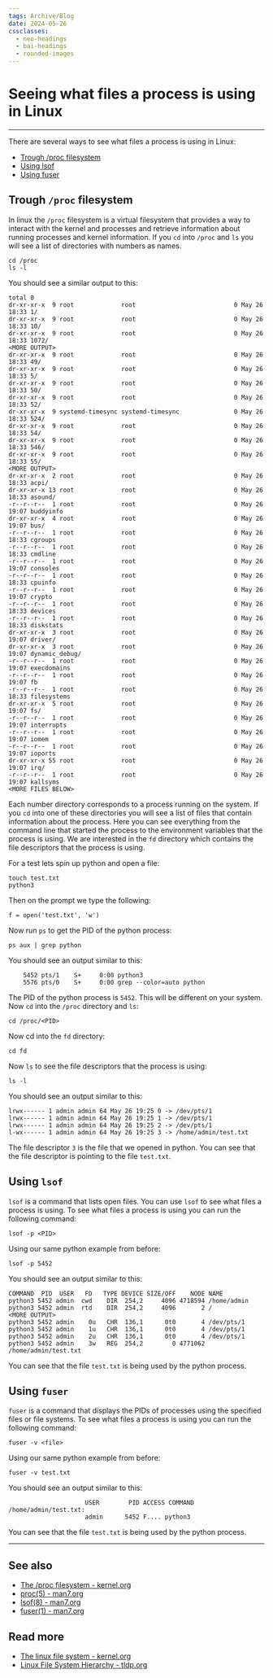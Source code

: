 ```yaml
---
tags: Archive/Blog
date: 2024-05-26
cssclasses:
  - neo-headings
  - bai-headings
  - rounded-images
---
```

# Seeing what files a process is using in Linux

***

There are several ways to see what files a process is using in Linux:

- [Trough /proc filesystem](#trough-<code>/proc</code>-filesystem)
- [Using lsof](#using-<code>lsof</code>)
- [Using fuser](#using-<code>fuser</code>)

## Trough `/proc` filesystem

In linux the `/proc` filesystem is a virtual filesystem that provides a way to interact with the kernel and processes and retrieve information about running processes and kernel information. If you `cd` into `/proc` and `ls` you will see a list of directories with numbers as names.

```
cd /proc
ls -l
```

You should see a similar output to this:

```
total 0
dr-xr-xr-x  9 root             root                           0 May 26 18:33 1/
dr-xr-xr-x  9 root             root                           0 May 26 18:33 10/
dr-xr-xr-x  9 root             root                           0 May 26 18:33 1072/
<MORE OUTPUT>
dr-xr-xr-x  9 root             root                           0 May 26 18:33 49/
dr-xr-xr-x  9 root             root                           0 May 26 18:33 5/
dr-xr-xr-x  9 root             root                           0 May 26 18:33 50/
dr-xr-xr-x  9 root             root                           0 May 26 18:33 52/
dr-xr-xr-x  9 systemd-timesync systemd-timesync               0 May 26 18:33 524/
dr-xr-xr-x  9 root             root                           0 May 26 18:33 54/
dr-xr-xr-x  9 root             root                           0 May 26 18:33 546/
dr-xr-xr-x  9 root             root                           0 May 26 18:33 55/
<MORE OUTPUT>
dr-xr-xr-x  2 root             root                           0 May 26 18:33 acpi/
dr-xr-xr-x 13 root             root                           0 May 26 18:33 asound/
-r--r--r--  1 root             root                           0 May 26 19:07 buddyinfo
dr-xr-xr-x  4 root             root                           0 May 26 19:07 bus/
-r--r--r--  1 root             root                           0 May 26 18:33 cgroups
-r--r--r--  1 root             root                           0 May 26 18:33 cmdline
-r--r--r--  1 root             root                           0 May 26 19:07 consoles
-r--r--r--  1 root             root                           0 May 26 18:33 cpuinfo
-r--r--r--  1 root             root                           0 May 26 19:07 crypto
-r--r--r--  1 root             root                           0 May 26 18:33 devices
-r--r--r--  1 root             root                           0 May 26 18:33 diskstats
dr-xr-xr-x  3 root             root                           0 May 26 19:07 driver/
dr-xr-xr-x  3 root             root                           0 May 26 19:07 dynamic_debug/
-r--r--r--  1 root             root                           0 May 26 19:07 execdomains
-r--r--r--  1 root             root                           0 May 26 19:07 fb
-r--r--r--  1 root             root                           0 May 26 18:33 filesystems
dr-xr-xr-x  5 root             root                           0 May 26 19:07 fs/
-r--r--r--  1 root             root                           0 May 26 19:07 interrupts
-r--r--r--  1 root             root                           0 May 26 19:07 iomem
-r--r--r--  1 root             root                           0 May 26 19:07 ioports
dr-xr-xr-x 55 root             root                           0 May 26 19:07 irq/
-r--r--r--  1 root             root                           0 May 26 19:07 kallsyms
<MORE FILES BELOW>
```

Each number directory corresponds to a process running on the system. If you `cd` into one of these directories you will see a list of files that contain information about the process. Here you can see everything from the command line that started the process to the environment variables that the process is using. We are interested in the `fd` directory which contains the file descriptors that the process is using.

For a test lets spin up python and open a file:

```
touch test.txt
python3
```

Then on the prompt we type the following:

```
f = open('test.txt', 'w')
```

Now run `ps` to get the PID of the python process:

```
ps aux | grep python
```

You should see an output similar to this:

```
    5452 pts/1    S+     0:00 python3
    5576 pts/0    S+     0:00 grep --color=auto python
```

The PID of the python process is `5452`. This will be different on your system. Now `cd` into the `/proc` directory and `ls`:

```
cd /proc/<PID>
```

Now cd into the `fd` directory:

```
cd fd
```

Now `ls` to see the file descriptors that the process is using:

```
ls -l
```

You should see an output similar to this:

```
lrwx------ 1 admin admin 64 May 26 19:25 0 -> /dev/pts/1
lrwx------ 1 admin admin 64 May 26 19:25 1 -> /dev/pts/1
lrwx------ 1 admin admin 64 May 26 19:25 2 -> /dev/pts/1
l-wx------ 1 admin admin 64 May 26 19:25 3 -> /home/admin/test.txt
```

The file descriptor `3` is the file that we opened in python. You can see that the file descriptor is pointing to the file `test.txt`.

## Using `lsof`

`lsof` is a command that lists open files. You can use `lsof` to see what files a process is using. To see what files a process is using you can run the following command:

```
lsof -p <PID>
```

Using our same python example from before:

```
lsof -p 5452
```

You should see an output similar to this:

```
COMMAND  PID  USER   FD   TYPE DEVICE SIZE/OFF    NODE NAME
python3 5452 admin  cwd    DIR  254,2     4096 4718594 /home/admin
python3 5452 admin  rtd    DIR  254,2     4096       2 /
<MORE OUTPUT>
python3 5452 admin    0u   CHR  136,1      0t0       4 /dev/pts/1
python3 5452 admin    1u   CHR  136,1      0t0       4 /dev/pts/1
python3 5452 admin    2u   CHR  136,1      0t0       4 /dev/pts/1
python3 5452 admin    3w   REG  254,2        0 4771062 /home/admin/test.txt
```

You can see that the file `test.txt` is being used by the python process.

## Using `fuser`

`fuser` is a command that displays the PIDs of processes using the specified files or file systems. To see what files a process is using you can run the following command:

```
fuser -v <file>
```

Using our same python example from before:

```
fuser -v test.txt
```

You should see an output similar to this:

```
                     USER        PID ACCESS COMMAND
/home/admin/test.txt:
                     admin      5452 F.... python3
```

You can see that the file `test.txt` is being used by the python process.

---
## See also
- [The /proc filesystem - kernel.org](https://www.kernel.org/doc/html/latest/filesystems/proc.html)
- [proc(5) -  man7.org](https://www.man7.org/linux/man-pages/man5/proc.5.html)
- [lsof(8) - man7.org](https://www.man7.org/linux/man-pages/man8/lsof.8.html)
- [fuser(1) - man7.org](https://www.man7.org/linux/man-pages/man1/fuser.1.html)

## Read more
- [The linux file system - kernel.org](https://www.kernel.org/doc/html/latest/filesystems/index.html)
- [Linux File System Hierarchy - tldp.org](https://tldp.org/LDP/Linux-Filesystem-Hierarchy/html/index.html)